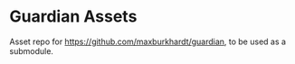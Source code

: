 # Guardian Assets
Asset repo for https://github.com/maxburkhardt/guardian, to be used as a
submodule.
